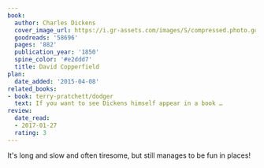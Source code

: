 ```yaml
---
book:
  author: Charles Dickens
  cover_image_url: https://i.gr-assets.com/images/S/compressed.photo.goodreads.com/books/1461452762l/58696._SY475_.jpg
  goodreads: '58696'
  pages: '882'
  publication_year: '1850'
  spine_color: '#e2ddd7'
  title: David Copperfield
plan:
  date_added: '2015-04-08'
related_books:
- book: terry-pratchett/dodger
  text: If you want to see Dickens himself appear in a book …
review:
  date_read:
  - 2017-01-27
  rating: 3
---
```


It's long and slow and often tiresome, but still manages to be fun in places!
